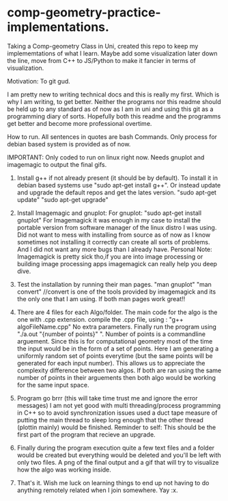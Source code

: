 # comp-geometry-practice-implementations.
Taking a Comp-geometry Class in Uni, created this repo to keep my implememtations of what I learn. Maybe add some visualization later down the line, move from C++ to JS/Python to make it fancier in terms of visualization.

Motivation: To git gud. 

I am pretty new to writing technical docs and this is really my first. Which is why I am writing, to get better. Neither the programs nor this readme should be held up to any standard as of now as I am in uni and using this git as a programming diary of sorts. Hopefully both this readme and the programms get better and become more professional overtime.


How to run. All sentences in quotes are bash Commands. Only process for debian based system is provided as of now. 

IMPORTANT: Only coded to run on linux right now. Needs gnuplot and imagemagic to output the final gifs.
1)  Install g++ if not already present (it should be by default). 
      To install it in debian based systems use "sudo apt-get install g++".
      Or instead update and upgrade the default repos and get the lates version.
      "sudo apt-get update"
      "sudo apt-get upgrade"
  
2) Install Imagemagic and gnuplot:
    For gnuplot: "sudo apt-get install gnuplot"
    For Imagemagick it was enough in my case to install the portable version from software manager of the linux distro I was using. Did not want to mess with installing from source as of now as I know sometimes not installing it correctly can create all sorts of problems. And I did not want any more bugs than I already have.
    Personal Note: Imagemagick is pretty sick tho,if you are into image processing or building image processing apps imagemagick can really help you deep dive.
    
3) Test the installation by running their man pages.
    "man gnuplot"
    "man convert" //convert is one of the tools provided by imagemagick and its the only one that I am using.
     If both man pages work great!! 
4) There are 4 files for each Algo/folder. The main code for the algo is the one with .cpp extension. 
    compile the .cpp file, using : "g++ algoFileName.cpp" No extra parameters.
    Finally run the program using "./a.out "{number of points}" ". 
    Number of points is a commandline arguement. Since this is for computational geometry most of the time the input would be in the form of a set of points. Here I am generating a uniformly random set of points everytime (but the same points will be generated for each input number). This allows us to appreciate the complexity difference between two algos. If both are ran using the same number of points in their arguements then both algo would be working for the same input space.
    
5) Program go brrr (this will take time trust me and ignore the error messages) 
I am not yet good with multi threading/process programming in C++ so to avoid synchronization issues used a duct tape measure of putting the main thread to sleep long enough that the other thread (plottin mainly) would be finished.
Reminder to self: This should be the first part of the program that recieve an upgrade.

6) Finally during the program execution quite a few text files and a folder would be created but everything would be deleted and you'll be left with only two files. A png of the final output and a gif that will try to visualize how the algo was working inside.

7)  That's it. Wish me luck on learning things to end up not having to do anything remotely related when I join somewhere. Yay :x.
